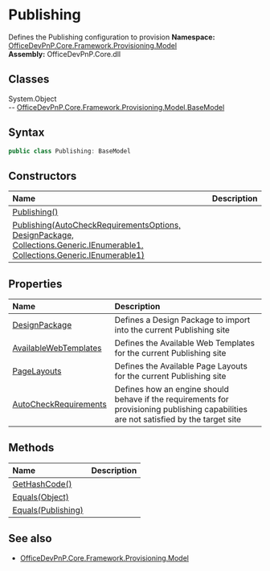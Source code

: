 # Publishing
Defines the Publishing configuration to provision
**Namespace:** [OfficeDevPnP.Core.Framework.Provisioning.Model](OfficeDevPnP.Core.Framework.Provisioning.Model.md)  
**Assembly:** OfficeDevPnP.Core.dll  
## Classes
System.Object  
-- [OfficeDevPnP.Core.Framework.Provisioning.Model.BaseModel](OfficeDevPnP.Core.Framework.Provisioning.Model.BaseModel.md)
## Syntax
```C#
public class Publishing: BaseModel
```
## Constructors
|**Name**|**Description**|
|:-----|:-----|
| [Publishing()](Publishingconstructor1details.md) | 
| [Publishing(AutoCheckRequirementsOptions, DesignPackage, Collections.Generic.IEnumerable1<AvailableWebTemplate>, Collections.Generic.IEnumerable1<PageLayout>)](Publishingconstructor1details.md) | 
## Properties
|**Name**|**Description**|
|:-----|:-----|
| [DesignPackage](Publishing.DesignPackage.md) | Defines a Design Package to import into the current Publishing site
| [AvailableWebTemplates](Publishing.AvailableWebTemplates.md) | Defines the Available Web Templates for the current Publishing site
| [PageLayouts](Publishing.PageLayouts.md) | Defines the Available Page Layouts for the current Publishing site
| [AutoCheckRequirements](Publishing.AutoCheckRequirements.md) | Defines how an engine should behave if the requirements for provisioning publishing capabilities are not satisfied by the target site
## Methods
|**Name**|**Description**|
|:-----|:-----|
| [GetHashCode()](PublishingGetHashCode.md) | 
| [Equals(Object)](PublishingEqualsObject.md) | 
| [Equals(Publishing)](PublishingEqualsPublishing.md) | 
## See also
- [OfficeDevPnP.Core.Framework.Provisioning.Model](OfficeDevPnP.Core.Framework.Provisioning.Model.md)
